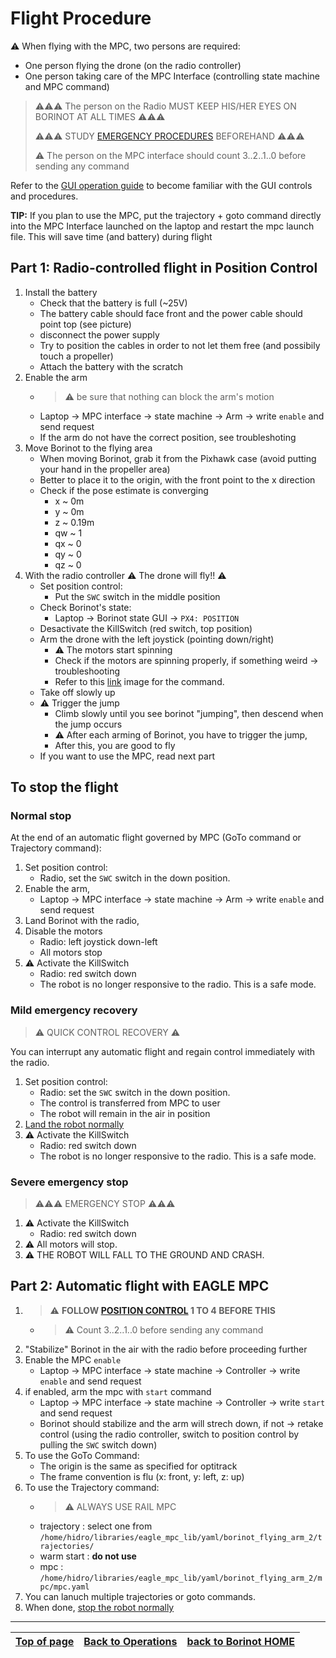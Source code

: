 # Flight Procedure

⚠️ When flying with the MPC, two persons are required:
- One person flying the drone (on the radio controller)
- One person taking care of the MPC Interface (controlling state machine and MPC command)

> ⚠️⚠️⚠️ The person on the Radio MUST KEEP HIS/HER EYES ON BORINOT AT ALL TIMES ⚠️⚠️⚠️
>
> ⚠️⚠️⚠️ STUDY [EMERGENCY PROCEDURES](#severe-emergency-stop) BEFOREHAND ⚠️⚠️⚠️
>
> ⚠️ The person on the MPC interface should count 3..2..1..0 before sending any command

Refer to the [GUI operation guide](./3_laptop_bringup.md#launch-borinot-graphical-user-interface) to become familiar with the GUI controls and procedures.

**TIP:** If you plan to use the MPC, put the trajectory + goto command directly into the MPC Interface launched on the laptop and restart the mpc launch file. This will save time (and battery) during flight


## Part 1: Radio-controlled flight in Position Control
1. Install the battery
   - Check that the battery is full (~25V)
   - The battery cable should face front and the power cable should point top (see picture)
   - disconnect the power supply
   - Try to position the cables in order to not let them free (and possibily touch a propeller)
   - Attach the battery with the scratch
2. Enable the arm
   - > ⚠️ be sure that nothing can block the arm's motion 
   - Laptop -> MPC interface -> state machine -> Arm -> write `enable` and send request
   - If the arm do not have the correct position, see troubleshoting
3. Move Borinot to the flying area
    - When moving Borinot, grab it from the Pixhawk case (avoid putting your hand in the propeller area)
    - Better to place it to the origin, with the front point to the x direction
    - Check if the pose estimate is converging
      - x ~ 0m
      - y ~ 0m
      - z ~ 0.19m
      - qw ~ 1
      - qx ~ 0
      - qy ~ 0
      - qz ~ 0
4. With the radio controller ⚠️ The drone will fly!! ⚠️ 
    - Set position control:
      - Put the `SWC` switch in the middle position
    - Check Borinot's state:
      - Laptop -> Borinot state GUI -> `PX4: POSITION`
    - Desactivate the KillSwitch (red switch, top position)
    - Arm the drone with the left joystick (pointing down/right)
      -  ⚠️ The motors start spinning
      - Check if the motors are spinning properly, if something weird -> troubleshooting
      - Refer to this [link](https://docs.px4.io/main/en/flight_modes_mc/position.html) image for the command.
    - Take off slowly up
    - ⚠️ Trigger the jump
      - Climb slowly until you see borinot "jumping", then descend when the jump occurs
      - ⚠️ After each arming of Borinot, you have to trigger the jump,
      - After this, you are good to fly
    - If you want to use the MPC, read next part

## To stop the flight 

### Normal stop
At the end of an automatic flight governed by MPC (GoTo command or Trajectory command):
1. Set position control: 
   - Radio, set the `SWC` switch in the down position.
2. Enable the arm,
   - Laptop -> MPC interface -> state machine -> Arm -> write `enable` and send request
3. Land Borinot with the radio,
4. Disable the motors 
   - Radio: left joystick down-left
   - All motors stop
5. ⚠️ Activate the KillSwitch
   - Radio: red switch down
   - The robot is no longer responsive to the radio. This is a safe mode.

### Mild emergency recovery
> ⚠️ QUICK CONTROL RECOVERY ⚠️

You can interrupt any automatic flight and regain control immediately with the radio.
1. Set position control: 
   - Radio: set the `SWC` switch in the down position.
   - The control is transferred from MPC to user
   - The robot will remain in the air in position
2. [Land the robot normally](#normal-stop)
3. ⚠️ Activate the KillSwitch
   - Radio: red switch down
   - The robot is no longer responsive to the radio. This is a safe mode.

### Severe emergency stop
> ⚠️⚠️⚠️ EMERGENCY STOP ⚠️⚠️⚠️
1. ⚠️ Activate the KillSwitch
   - Radio: red switch down
2. ⚠️ All motors will stop.
3. ⚠️ THE ROBOT WILL FALL TO THE GROUND AND CRASH. 

## Part 2: Automatic flight with EAGLE MPC 
1. > ⚠️ **FOLLOW [POSITION CONTROL](#part-1-radio-controlled-flight-in-position-control) 1 TO 4 BEFORE THIS**
   - > ⚠️ Count 3..2..1..0 before sending any command
2. "Stabilize" Borinot in the air with the radio before proceeding further 
3. Enable the MPC `enable`
   - Laptop -> MPC interface -> state machine -> Controller ->  write  `enable` and send request
4. if enabled, arm the mpc with `start` command
   - Laptop -> MPC interface -> state machine -> Controller ->  write  `start` and send request
   - Borinot should stabilize and the arm will strech down, if not -> retake control (using the radio controller, switch to position control by pulling the `SWC` switch down)
5. To use the GoTo Command:
   - The origin is the same as specified for optitrack
   - The frame convention is flu (x: front, y: left, z: up)
6. To use the Trajectory command:
   - > ⚠️ ALWAYS USE RAIL MPC
   - trajectory : select one from `/home/hidro/libraries/eagle_mpc_lib/yaml/borinot_flying_arm_2/trajectories/`
   - warm start : **do not use**
   - mpc : `/home/hidro/libraries/eagle_mpc_lib/yaml/borinot_flying_arm_2/mpc/mpc.yaml`
7. You can lanuch multiple trajectories or goto commands.
8. When done, [stop the robot normally](#normal-stop)

---

| [Top of page](#flight-procedure) | [Back to Operations](./README.md) | [back to Borinot HOME](../README.md) |
| --- | --- | --- |
